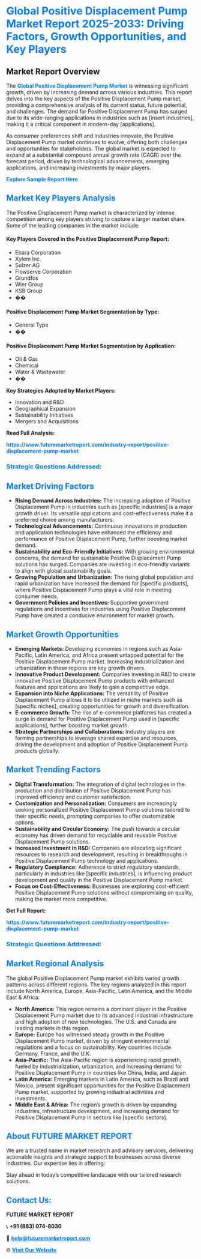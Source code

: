<h1 style="color: #007BFF;">Global Positive Displacement Pump Market Report 2025-2033: Driving Factors, Growth Opportunities, and Key Players</h1>

<section id="overview">
<h2>Market Report Overview</h2>
<p>The <a href="https://www.futuremarketreport.com/industry-report/positive-displacement-pump-market" style="color: #007BFF; text-decoration: none;"><strong>Global Positive Displacement Pump Market</strong></a> is witnessing significant growth, driven by increasing demand across various industries. This report delves into the key aspects of the Positive Displacement Pump market, providing a comprehensive analysis of its current status, future potential, and challenges. The demand for Positive Displacement Pump has surged due to its wide-ranging applications in industries such as [insert industries], making it a critical component in modern-day [applications].</p>
<p>As consumer preferences shift and industries innovate, the Positive Displacement Pump market continues to evolve, offering both challenges and opportunities for stakeholders. The global market is expected to expand at a substantial compound annual growth rate (CAGR) over the forecast period, driven by technological advancements, emerging applications, and increasing investments by major players.</p>
</section>

<section id="overview">
<p><a href="https://www.futuremarketreport.com/request-sample/reportId=117859" style="color: #007BFF; text-decoration: none;"><strong>Explore Sample Report Here</strong></a></p>
</section>

<section id="key-players">
<h2 style="color: #007BFF;">Market Key Players Analysis</h2>
<p>The Positive Displacement Pump market is characterized by intense competition among key players striving to capture a larger market share. Some of the leading companies in the market include:</p>
<h4>Key Players Covered in the Positive Displacement Pump Report:</h4>
<ul><li>Ebara Corporation</li><li>Xylem Inc.</li><li>Sulzer AG</li><li>Flowserve Corporation</li><li>Grundfos</li><li>Wier Group</li><li>KSB Group</li><li>��</li></ul>
<h4>Positive Displacement Pump Market Segmentation by Type:</h4>
<ul><li>General Type</li><li>��</li></ul>

<h4>Positive Displacement Pump Market Segmentation by Application:</h4>
<ul><li>Oil &amp; Gas</li><li>Chemical</li><li>Water &amp; Wastewater</li><li>��</li></ul>
<p><strong>Key Strategies Adopted by Market Players:</strong></p>
<ul>
<li>Innovation and R&D</li>
<li>Geographical Expansion</li>
<li>Sustainability Initiatives</li>
<li>Mergers and Acquisitions</li>
</ul>
</section>

<section>
<p><strong>Read Full Analysis: </strong></p><a href="https://www.futuremarketreport.com/industry-report/positive-displacement-pump-market" style="color: #007BFF; text-decoration: none;"><strong>https://www.futuremarketreport.com/industry-report/positive-displacement-pump-market</strong></a>
<h3 style="color: #007BFF;">Strategic Questions Addressed:</h3>
</section>

<section id="driving-factors">
<h2 style="color: #007BFF;">Market Driving Factors</h2>
<ul>
<li><strong>Rising Demand Across Industries:</strong> The increasing adoption of Positive Displacement Pump in industries such as [specific industries] is a major growth driver. Its versatile applications and cost-effectiveness make it a preferred choice among manufacturers.</li>
<li><strong>Technological Advancements:</strong> Continuous innovations in production and application technologies have enhanced the efficiency and performance of Positive Displacement Pump, further boosting market demand.</li>
<li><strong>Sustainability and Eco-Friendly Initiatives:</strong> With growing environmental concerns, the demand for sustainable Positive Displacement Pump solutions has surged. Companies are investing in eco-friendly variants to align with global sustainability goals.</li>
<li><strong>Growing Population and Urbanization:</strong> The rising global population and rapid urbanization have increased the demand for [specific products], where Positive Displacement Pump plays a vital role in meeting consumer needs.</li>
<li><strong>Government Policies and Incentives:</strong> Supportive government regulations and incentives for industries using Positive Displacement Pump have created a conducive environment for market growth.</li>
</ul>
</section>

<section id="growth-opportunities">
<h2 style="color: #007BFF;">Market Growth Opportunities</h2>
<ul>
<li><strong>Emerging Markets:</strong> Developing economies in regions such as Asia-Pacific, Latin America, and Africa present untapped potential for the Positive Displacement Pump market. Increasing industrialization and urbanization in these regions are key growth drivers.</li>
<li><strong>Innovative Product Development:</strong> Companies investing in R&D to create innovative Positive Displacement Pump products with enhanced features and applications are likely to gain a competitive edge.</li>
<li><strong>Expansion into Niche Applications:</strong> The versatility of Positive Displacement Pump allows it to be utilized in niche markets such as [specific niches], creating opportunities for growth and diversification.</li>
<li><strong>E-commerce Growth:</strong> The rise of e-commerce platforms has created a surge in demand for Positive Displacement Pump used in [specific applications], further boosting market growth.</li>
<li><strong>Strategic Partnerships and Collaborations:</strong> Industry players are forming partnerships to leverage shared expertise and resources, driving the development and adoption of Positive Displacement Pump products globally.</li>
</ul>
</section>

<section id="trending-factors">
<h2 style="color: #007BFF;">Market Trending Factors</h2>
<ul>
<li><strong>Digital Transformation:</strong> The integration of digital technologies in the production and distribution of Positive Displacement Pump has improved efficiency and customer satisfaction.</li>
<li><strong>Customization and Personalization:</strong> Consumers are increasingly seeking personalized Positive Displacement Pump solutions tailored to their specific needs, prompting companies to offer customizable options.</li>
<li><strong>Sustainability and Circular Economy:</strong> The push towards a circular economy has driven demand for recyclable and reusable Positive Displacement Pump solutions.</li>
<li><strong>Increased Investment in R&D:</strong> Companies are allocating significant resources to research and development, resulting in breakthroughs in Positive Displacement Pump technology and applications.</li>
<li><strong>Regulatory Compliance:</strong> Adherence to strict regulatory standards, particularly in industries like [specific industries], is influencing product development and quality in the Positive Displacement Pump market.</li>
<li><strong>Focus on Cost-Effectiveness:</strong> Businesses are exploring cost-efficient Positive Displacement Pump solutions without compromising on quality, making the market more competitive.</li>
</ul>
</section>

<section>
<p><strong>Get Full Report: </strong></p><a href="https://www.futuremarketreport.com/industry-report/positive-displacement-pump-market" style="color: #007BFF; text-decoration: none;"><strong>https://www.futuremarketreport.com/industry-report/positive-displacement-pump-market</strong></a>
<h3 style="color: #007BFF;">Strategic Questions Addressed:</h3>
</section>


<section id="regional-analysis">
<h2 style="color: #007BFF;">Market Regional Analysis</h2>
<p>The global Positive Displacement Pump market exhibits varied growth patterns across different regions. The key regions analyzed in this report include North America, Europe, Asia-Pacific, Latin America, and the Middle East & Africa:</p>
<ul>
<li><strong>North America:</strong> This region remains a dominant player in the Positive Displacement Pump market due to its advanced industrial infrastructure and high adoption of new technologies. The U.S. and Canada are leading markets in this region.</li>
<li><strong>Europe:</strong> Europe has witnessed steady growth in the Positive Displacement Pump market, driven by stringent environmental regulations and a focus on sustainability. Key countries include Germany, France, and the U.K.</li>
<li><strong>Asia-Pacific:</strong> The Asia-Pacific region is experiencing rapid growth, fueled by industrialization, urbanization, and increasing demand for Positive Displacement Pump in countries like China, India, and Japan.</li>
<li><strong>Latin America:</strong> Emerging markets in Latin America, such as Brazil and Mexico, present significant opportunities for the Positive Displacement Pump market, supported by growing industrial activities and investments.</li>
<li><strong>Middle East & Africa:</strong> The region’s growth is driven by expanding industries, infrastructure development, and increasing demand for Positive Displacement Pump in sectors like [specific sectors].</li>
</ul>
</section>

<footer>
<h2 style="color: #007BFF;">About FUTURE MARKET REPORT</h2>
<p>We are a trusted name in market research and advisory services, delivering actionable insights and strategic support to businesses across diverse industries. Our expertise lies in offering:</p>

<p>Stay ahead in today’s competitive landscape with our tailored research solutions.</p>

<h2 style="color: #007BFF;">Contact Us:</h2>
<p><strong>FUTURE MARKET REPORT</strong></p>
<p>📞 <strong>+91 (883) 074-8030</strong></p>
<p>📧 <strong><a href="mailto:help@futuremarketreport.com" style="color: #007BFF;">help@futuremarketreport.com</a></strong></p>
<p>🌐 <strong><a href="https://www.futuremarketreport.com/" style="color: #007BFF;">Visit Our Website</a></strong></p>
</footer>